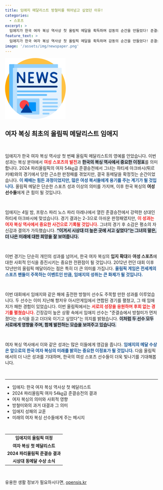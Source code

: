 ```yaml
---
title: 임애지 메달리스트 방철미를 뛰어넘고 싶었던 이유!
categories:
  - 스포츠
excerpt: >
  임애지가 한국 여자 복싱 역사상 첫 올림픽 메달을 획득하며 감동의 순간을 만들었다! 준결승에서 아쉽게 패했지만, 그녀의 도전은 한국 스포츠의 새로운 장을 열었다. 동메달로 시상대에 나란히 서는 모습이 기대된다.
feature_text: >
  임애지가 한국 여자 복싱 역사상 첫 올림픽 메달을 획득하며 감동의 순간을 만들었다! 준결승에서 아쉽게 패했지만, 그녀의 도전은 한국 스포츠의 새로운 장을 열었다. 동메달로 시상대에 나란히 서는 모습이 기대된다.
image: '/assets/img/newspaper.png'
---
```


<p><img src="/assets/img/newspaper.png" alt="kimp 속보" /></p>

<h2 data-ke-size="size26">여자 복싱 최초의 올림픽 메달리스트 임애지</h2>

<p data-ke-size="size16">&nbsp;</p>

<p>임애지가 한국 여자 복싱 역사상 첫 번째 올림픽 메달리스트의 영예를 안았습니다. 이번 성과는 복싱 분야에서 <b><span style="color: #ee2323;">여성 스포츠의 발전</span></b>과 <b><span style="background-color: #21538527;">한국의 복싱 역사에서 중요한 이정표</span></b>를 의미합니다. 2024 파리올림픽의 여자 54㎏급 준결승전에서 그녀는 하티세 아크바시(튀르키예)와의 경기에서 당한 근소한 판정패를 겪었지만, 결국 동메달을 확정짓는 순간이었습니다. <b><span style="color: #1a5490;">이 패배는 힘든 과정이었지만, 많은 여성 복서들에게 용기를 주는 계기가 될 것입니다.</span></b> 올림픽 메달은 단순한 스포츠 성과 이상의 의미를 가지며, 이후 한국 복싱의 <b>여성 선수들</b>에게 큰 힘이 될 것입니다.</p>

<p data-ke-size="size16">&nbsp;</p>

<p>임애지는 4일 밤, 프랑스 파리 노스 파리 아레나에서 열린 준결승전에서 강력한 상대인 하티세 아크바시에 맞섰습니다. 경기 결과는 2-3으로 아쉬운 판정패였지만, <b><span style="color: #ee2323;">이 성과는 여자 복싱 역사에서 중요한 사건으로 기록될 것입니다.</span></b> 그녀의 경기 후 소감은 평소의 자신감과 결의가 가득했습니다. <b><span style="background-color: #21538527;">“이겨서 시상대 더 높은 곳에 서고 싶었다”는 그녀의 말은, 더 나은 미래에 대한 희망을 잘 보여줍니다.</span></b> </p>

<p data-ke-size="size16">&nbsp;</p>

<p>이번 경기는 단순히 개인의 성과를 넘어서, 한국 여자 복싱의 <b>입지 확대</b>와 <b>여성 스포츠</b>에 대한 사회적 인식을 증진시키는 중요한 전환점이 될 것입니다. 2012년 런던 대회 이후 12년만의 올림픽 메달이라는 점은 특히 더 큰 의미를 가집니다. <b><span style="color: #1a5490;">올림픽 게임은 전세계의 스포츠 팬들이 주목하는 이벤트인 만큼, 임애지의 성취는 큰 화제가 될 것입니다.</span></b></p>

<p data-ke-size="size16">&nbsp;</p>

<p>이번 대회에서 임애지와 같은 해에 출전한 방철미 선수도 주목할 만한 성과를 이루었습니다. 두 선수는 이미 지난해 항저우 아시안게임에서 연합된 경기를 펼쳤고, 그 때 임애지가 패한 경험이 있었습니다. 이번 올림픽에서는 <b><span style="color: #ee2323;">서로의 성장을 응원하며 후회 없는 경기를 펼쳤습니다.</span></b> 긴장감이 높은 상황 속에서 임애지 선수는 "준결승에서 방철미가 먼저 졌다는 소식을 듣고 더더욱 이기고 싶었다"는 의지를 밝혔습니다. <b><span style="background-color: #21538527;">이처럼 두 선수 모두 서로에게 영향을 주며, 함께 발전하는 모습을 보여주고 있습니다.</span></b></p>

<p data-ke-size="size16">&nbsp;</p>

<p>여자 복싱 역사에서 이와 같은 성과는 많은 이들에게 영감을 줍니다. <b><span style="color: #1a5490;">임애지의 메달 수상은 앞으로의 한국 여자 복싱의 미래를 밝히는 중요한 이정표가 될 것입니다.</span></b> 다음 올림픽에서의 더 나은 성과를 기대하며, 한국의 여성 스포츠 선수들이 더욱 빛나기를 기대해봅니다.</p>

<p data-ke-size="size16">&nbsp;</p>

<hr>

<ul>
    <li>임애지: 한국 여자 복싱 역사상 첫 메달리스트</li>
    <li>2024 파리올림픽 여자 54㎏급 준결승전의 결과</li>
    <li>여자 복싱의 의미와 사회적 영향</li>
    <li>방철미와의 과거 대결과 그 의미</li>
    <li>임애지 성패의 교훈</li>
    <li>미래의 여자 복싱 선수들에게 주는 메시지</li>
</ul>

<p data-ke-size="size16">&nbsp;</p>

<table>
    <tr>
        <td style="text-align: center; height: 17px;"><b>임애지의 올림픽 여정</b></td>
    </tr>
    <tr>
        <td style="text-align: center; height: 17px;"><b>여자 복싱 첫 메달리스트</b></td>
    </tr>
    <tr>
        <td style="text-align: center; height: 17px;"><b>2024 파리올림픽 준결승 결과</b></td>
    </tr>
    <tr>
        <td style="text-align: center; height: 17px;"><b>시상대 동메달 수상 소식</b></td>
    </tr>
</table>

<p data-ke-size="size16">&nbsp;</p>
유용한 생활 정보가 필요하시다면, <a href="https://opensis.kr" rel="dofollow">opensis.kr</a>


